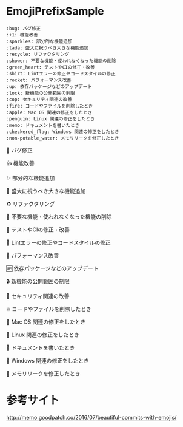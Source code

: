 # EmojiPrefixSample

```
:bug: バグ修正
:+1: 機能改善
:sparkles: 部分的な機能追加
:tada: 盛大に祝うべき大きな機能追加
:recycle: リファクタリング
:shower: 不要な機能・使われなくなった機能の削除
:green_heart: テストやCIの修正・改善
:shirt: Lintエラーの修正やコードスタイルの修正
:rocket: パフォーマンス改善
:up: 依存パッケージなどのアップデート
:lock: 新機能の公開範囲の制限
:cop: セキュリティ関連の改善
:fire: コードやファイルを削除したとき
:apple: Mac OS 関連の修正をしたとき
:penguin: Linux 関連の修正をしたとき
:memo: ドキュメントを書いたとき
:checkered_flag: Windows 関連の修正をしたとき
:non-potable_water: メモリリークを修正したとき
```

:bug: バグ修正

:+1: 機能改善

:sparkles: 部分的な機能追加

:tada: 盛大に祝うべき大きな機能追加

:recycle: リファクタリング

:shower: 不要な機能・使われなくなった機能の削除

:green_heart: テストやCIの修正・改善

:shirt: Lintエラーの修正やコードスタイルの修正

:rocket: パフォーマンス改善

:up: 依存パッケージなどのアップデート

:lock: 新機能の公開範囲の制限

:cop: セキュリティ関連の改善

:fire: コードやファイルを削除したとき

:apple: Mac OS 関連の修正をしたとき

:penguin: Linux 関連の修正をしたとき

:memo: ドキュメントを書いたとき

:checkered_flag: Windows 関連の修正をしたとき

:non-potable_water: メモリリークを修正したとき


# 参考サイト

http://memo.goodpatch.co/2016/07/beautiful-commits-with-emojis/
